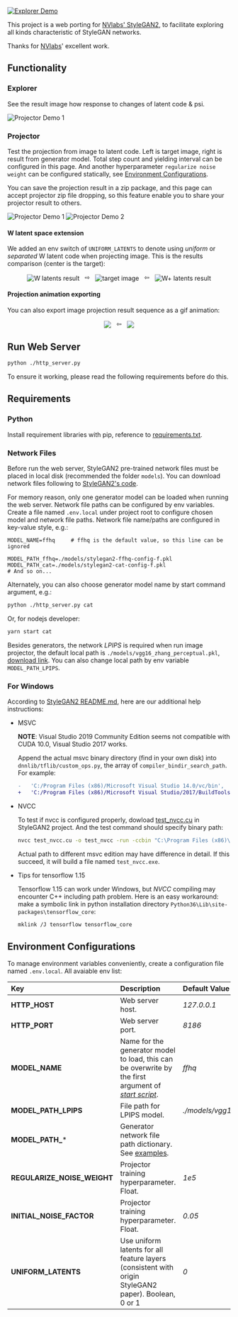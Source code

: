 [![Explorer Demo](./documents/explorer-demo.gif)](https://www.youtube.com/watch?v=6cCjX24hKwo)

This project is a web porting for [NVlabs' StyleGAN2](https://github.com/NVlabs/stylegan2), to facilitate exploring all kinds characteristic of StyleGAN networks.

Thanks for [NVlabs](https://github.com/NVlabs)' excellent work.

## Functionality

### Explorer

See the result image how response to changes of latent code & psi.

![Projector Demo 1](./documents/explorer-illustration.png)

### Projector

Test the projection from image to latent code. Left is target image, right is result from generator model. Total step count and yielding interval can be configured in this page. And another hyperparameter `regularize noise weight` can be configured statically, see [Environment Configurations](#environment-configurations).

You can save the projection result in a zip package, and this page can accept projector zip file dropping, so this feature enable you to share your projector result to others.

![Projector Demo 1](./documents/projector-demo1.png)
![Projector Demo 2](./documents/projector-demo2.png)

#### W latent space extension

We added an env switch of `UNIFORM_LATENTS` to denote using *uniform* or *separated* W latent code when projecting image. This is the results comparison (center is the target):

<p align="center">
<img src="./documents/ffhq-cover-girl-projection-w.jpg" alt="W latents result" valign="middle" /> &nbsp;&nbsp;&#x21e8;&nbsp;&nbsp; 
<img src="./documents/ffhq-cover-girl.jpg" alt="target image" valign="middle" /> &nbsp;&nbsp;&#x21e6;&nbsp;&nbsp; 
<img src="./documents/ffhq-cover-girl-projection-w+.jpg" alt="W+ latents result" valign="middle" />
</p>

#### Projection animation exporting

You can also export image projection result sequence as a gif animation:

<p align="center">
<img src="./documents/cat-roundeyes.png" valign="middle" /> &nbsp;&nbsp;&#x21e6;&nbsp;&nbsp; <img src="./documents/cat-roundeyes-projection-1000.gif" valign="middle" />
</p>

## Run Web Server

```.bash
python ./http_server.py
```

To ensure it working, please read the following requirements before do this.

## Requirements

### Python

Install requirement libraries with pip, reference to [requirements.txt](./requirements.txt).

### Network Files

Before run the web server, StyleGAN2 pre-trained network files must be placed in local disk (recommended the folder `models`). You can download network files following to [StyleGAN2's code](https://github.com/NVlabs/stylegan2/blob/master/pretrained_networks.py).

For memory reason, only one generator model can be loaded when running the web server. Network file paths can be configured by env variables. Create a file named `.env.local` under project root to configure chosen model and network file paths. Network file name/paths are configured in key-value style, e.g.:

<a name="model-paths-example"></a>
```.env
MODEL_NAME=ffhq		# ffhq is the default value, so this line can be ignored 

MODEL_PATH_ffhq=./models/stylegan2-ffhq-config-f.pkl
MODEL_PATH_cat=./models/stylegan2-cat-config-f.pkl
# And so on...
```

Alternately, you can also choose generator model name by start command argument, e.g.:

```.bash
python ./http_server.py cat
```

Or, for nodejs developer:

```.bash
yarn start cat
```

Besides generators, the network *LPIPS* is required when run image projector, the default local path is `./models/vgg16_zhang_perceptual.pkl`, [download link](https://drive.google.com/uc?id=1N2-m9qszOeVC9Tq77WxsLnuWwOedQiD2). You can also change local path by env variable `MODEL_PATH_LPIPS`.

### For Windows

According to [StyleGAN2 README.md](https://github.com/NVlabs/stylegan2#requirements), here are our additional help instructions:

* MSVC

	**NOTE**: Visual Studio 2019 Community Edition seems not compatible with CUDA 10.0, Visual Studio 2017 works.

	Append the actual msvc binary directory (find in your own disk) into `dnnlib/tflib/custom_ops.py`, the array of `compiler_bindir_search_path`. For example:

	```patch
	-	'C:/Program Files (x86)/Microsoft Visual Studio 14.0/vc/bin',
	+	'C:/Program Files (x86)/Microsoft Visual Studio/2017/BuildTools/VC/Tools/MSVC/14.16.27023/bin/Hostx64/x64',
	```

* NVCC

	To test if nvcc is configured properly, dowload [test_nvcc.cu](https://github.com/NVlabs/stylegan2/blob/master/test_nvcc.cu) in StyleGAN2 project. And the test command should specify binary path:

	```.bash
	nvcc test_nvcc.cu -o test_nvcc -run -ccbin "C:\Program Files (x86)\Microsoft VisualStudio\2017\BuildTools\VC\Tools\MSVC\14.16.27023\bin\Hostx64\x64"
	```

	Actual path to different msvc edition may have difference in detail. If this succeed, it will build a file named `test_nvcc.exe`.

* Tips for tensorflow 1.15

	Tensorflow 1.15 can work under Windows, but *NVCC* compiling may encounter C++ including path problem. Here is an easy workaround: make a symbolic link in python installation directory `Python36\Lib\site-packages\tensorflow_core`:

	```.bash
	mklink /J tensorflow tensorflow_core
	```

## Environment Configurations

To manage environment variables conveniently, create a configuration file named `.env.local`. All avaiable env list:

Key							| Description							| Default Value
:--							| :--									| :--
**HTTP_HOST**				| Web server host.						| *127.0.0.1*
**HTTP_PORT**				| Web server port.						| *8186*
**MODEL_NAME**				| Name for the generator model to load, this can be overwrite by the first argument of *[start script](./package.json#L7)*.	| *ffhq*
**MODEL_PATH_LPIPS**		| File path for LPIPS model.			| *./models/vgg16_zhang_perceptual.pkl*
**MODEL_PATH_***			| Generator network file path dictionary. See [examples](#model-paths-example).	|
**REGULARIZE_NOISE_WEIGHT**	| Projector training hyperparameter. Float.	| *1e5*
**INITIAL_NOISE_FACTOR**	| Projector training hyperparameter. Float.	| *0.05*
**UNIFORM_LATENTS**			| Use uniform latents for all feature layers (consistent with origin StyleGAN2 paper). Boolean, 0 or 1	| *0*
